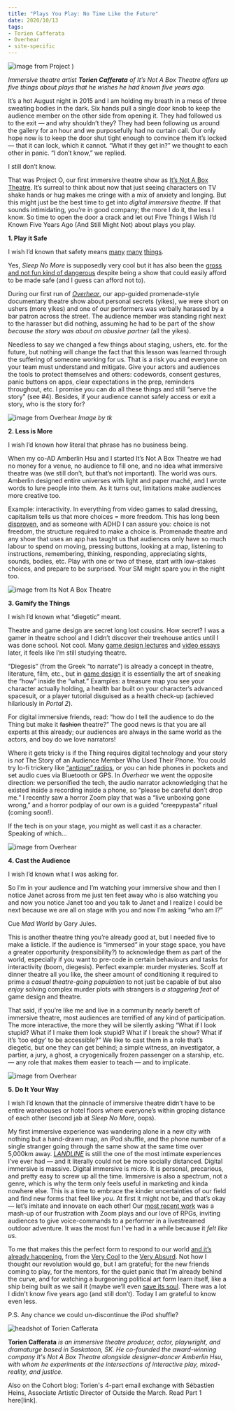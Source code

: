 ```yaml
---
title: "Plays You Play: No Time Like the Future"
date: 2020/10/13
tags:
- Torien Cafferata
- Overhear
- site-specific
---
```


![image from Project )](projectO.jpg)

*Immersive theatre artist **Torien Cafferata** of It’s Not A Box Theatre offers up five things about plays that he wishes he had known five years ago.*

It’s a hot August night in 2015 and I am holding my breath in a mess of three sweating bodies in the dark. Six hands pull a single door knob to keep the audience member on the other side from opening it. They had followed us to the exit — and why shouldn’t they? They had been following us around the gallery for an hour and we purposefully had no curtain call. Our only hope now is to keep the door shut tight enough to convince them it’s locked — that it can lock, which it cannot. “What if they get in?” we thought to each other in panic. “I don’t know,” we replied.

I still don’t know. 

That was Project O, our first immersive theatre show as [It’s Not A Box Theatre](http://facebook.com/itsnotaboxtheatre). It’s surreal to think about now that just seeing characters on TV shake hands or hug makes me cringe with a mix of anxiety and longing. But this might just be the best time to get into *digital immersive theatre*. If that sounds intimidating, you’re in good company; the more I do it, the less I know. So time to open the door a crack and let out Five Things I Wish I’d Known Five Years Ago (And Still Might Not) about plays you play. 


**1. Play it Safe**

I wish I’d known that safety means [many](https://howlround.com/art-and-craft-intimacy-direction) [many](https://www.cbc.ca/news/canada/saskatchewan/theatre-diversity-representation-1.5657440) [things](https://nakedcomedy.blogspot.com/2020/01/via-negativa-is-actual-bullshit.html?fbclid=IwAR0bPr9RdmO_f5MOIiawtjaHY_wIKUXmx1Hu0gE3HtPgVkF_5idcPacM23c&m=1). 

Yes, *Sleep No More* is supposedly very cool but it has also been the [gross and not fun kind of dangerous](https://www.theguardian.com/stage/2018/feb/12/immersive-theatre-punchdrunk-sleep-no-more) despite being a show that could easily  afford to be made safe (and I guess can afford not to). 

During our first run of [*Overhear*](https://vimeo.com/273055640), our app-guided promenade-style documentary theatre show about personal secrets (yikes), we were short on ushers (more yikes) and one of our performers was verbally harassed by a bar patron across the street. The audience member was standing right next to the harasser but did nothing, assuming he had to be part of the show *because the story was about an abusive partner* (all the yikes). 

Needless to say we changed a few things about staging, ushers, etc. for the future, but nothing will change the fact that this lesson was learned through the suffering of someone working for us. That is a risk you and everyone on your team must understand and mitigate. Give your actors and audiences the tools to protect themselves and others: codewords, consent gestures, panic buttons on apps, clear expectations in the prep, reminders throughout, etc. I promise you can do all these things and still “serve the story” (see #4). Besides, if your audience cannot safely access or exit a story, who is the story for? 

![image from Overhear](Overhear.jpg)
<span class="caption"> *Image by tk* </span>

**2. Less is More**

I wish I’d known how literal that phrase has no business being. 

When my co-AD Amberlin Hsu and I started It’s Not A Box Theatre we had no money for a venue, no audience to fill one, and no idea what immersive theatre was (we still don’t, but that’s not important). The world was ours. Amberlin designed entire universes with light and paper maché, and I wrote words to lure people into them. As it turns out, limitations make audiences more creative too. 

Example: interactivity. In everything from video games to salad dressing, capitalism tells us that more choices = more freedom. This has long been [disproven](https://hbr.org/2006/06/more-isnt-always-better), and as someone with ADHD I can assure you: choice is not freedom, the structure required to make a choice is. Promenade theatre and any show that uses an app has taught us that audiences only have so much labour to spend on moving, pressing buttons, looking at a map, listening to instructions, remembering, thinking, responding, appreciating sights, sounds, bodies, etc. Play with one or two of these, start with low-stakes choices, and prepare to be surprised. Your SM might spare you in the night too. 

![image from Its Not A Box Theatre](candles.jpg)


**3. Gamify the Things**

I wish I’d known what “diegetic” meant. 

Theatre and game design are secret long lost cousins. How secret? I was a gamer in theatre school and I didn’t discover their treehouse antics until I was done school. Not cool. Many [game design lectures](https://www.youtube.com/channel/UC0JB7TSe49lg56u6qH8y_MQ)  and [video essays](https://www.youtube.com/channel/UCeTfBygNb1TahcNpZyELO8g) later, it feels like I’m still studying theatre. 

“Diegesis” (from the Greek “to narrate”) is already a concept in theatre, literature, film, etc., but in [game design](https://www.gamasutra.com/blogs/GabrielNaro/20180801/323232/Diegesis_and_designing_for_immersion.php) it is essentially the art of sneaking the “how” inside the “what.” Examples: a treasure map you see your character actually holding, a health bar built on your character’s advanced spacesuit, or a player tutorial disguised as a health check-up (achieved hilariously in  *Portal 2*). 

For digital immersive friends, read: “how do I tell the audience to do the Thing but make it ~~fashion~~ theatre?” The good news is that you are all experts at this already; our audiences are always in the same world as the actors, and boy do we love narrators!

Where it gets tricky is if the Thing requires digital technology and your story is *not* The Story of an Audience Member Who Used Their Phone. You could try lo-fi trickery like [“antique” radios](http://raucous.org.uk/ice-road), or you can hide phones in pockets and set audio cues via Bluetooth or GPS. In *Overhear* we went the opposite direction: we personified the tech, the audio narrator acknowledging that he existed inside a recording inside a phone, so “please be careful don’t drop me.” I recently saw a horror Zoom play that was a “live unboxing gone wrong,” and a horror podplay of our own is a guided “creepypasta” ritual (coming soon!).

If the tech is on your stage, you might as well cast it as a character. Speaking of which...

![image from Overhear](climbatree.jpg)

**4. Cast the Audience**

I wish I’d known what I was asking for. 

So I’m in your audience and I’m watching your immersive show and then I notice Janet across from me just ten feet away who is also watching you and now you notice Janet too and you talk to Janet and I realize I could be next because we are all on stage with you and now I’m asking “who am I?”

Cue *Mad World* by Gary Jules.

This is another theatre thing you’re already good at, but I needed five to make a listicle. If the audience is “immersed” in your stage space, you have a greater opportunity (responsibility?) to acknowledge them as part of the world, especially if you want to pre-code in certain behaviours and tasks for interactivity (boom, diegesis). Perfect example: murder mysteries. Scoff at dinner theatre all you like, the sheer amount of conditioning it required to prime a *casual theatre-going population* to not just be capable of but also *enjoy* solving complex murder plots with strangers is *a staggering feat* of game design and theatre. 

That said, if you’re like me and live in a community nearly bereft of immersive theatre, most audiences are terrified of any kind of participation. The more interactive, the more they will be silently asking “What if I look stupid? What if I make them look stupid? What if I break the show? What if it’s ‘too edgy’ to be accessible?” We like to cast them in a role that’s diegetic, but one they can get behind; a simple witness, an investigator, a partier, a jury, a ghost, a cryogenically frozen passenger on a starship, etc. — any role that makes them easier to teach — and to implicate. 

![image from Overhear](cell_5.jpg)

**5. Do It Your Way**

I wish I’d known that the pinnacle of immersive theatre didn’t have to be entire warehouses or hotel floors where everyone’s within groping distance of each other (second jab at *Sleep No More*, oops). 

My first immersive experience was wandering alone in a new city with nothing but a hand-drawn map, an iPod shuffle, and the phone number of a single stranger going through the same show at the same time over 5,000km away. [*LANDLINE*](https://neworldtheatre.com/portfolio-item/landline/) is still the one of the most intimate experiences I’ve ever had — and it literally could not be more socially distanced.
Digital immersive is massive. Digital immersive is micro. It is personal, precarious, and pretty easy to screw up all the time. Immersive is also a spectrum, not a genre, which is why the term only feels useful in marketing and kinda nowhere else. This is a time to embrace the kinder uncertainties of our field and find new forms that feel like *you*. At first it might not be, and that’s okay — let’s imitate and innovate on each other! Our [most recent work](https://www.facebook.com/watch/live/?v=1196734170710024&ref=watch_permalink) was a mash-up of our frustration with Zoom plays and our love of RPGs, inviting audiences to give voice-commands to a performer in a livestreamed outdoor adventure. It was the most fun I’ve had in a while because it *felt like us*. 

To me that makes this the perfect form to respond to our world [and it’s already happening](https://springboardexchange.org/immersive-theatre-in-the-time-of-coronavirus/), from the [Very Cool](https://tenderclaws.com/theunderpresents) to the [Very Absurd](https://www.washingtonpost.com/entertainment/theater_dance/no-one-will-ever-see-this-play-and-no-actors-are-coming-either-but-the-show-will-go-on/2020/04/24/fcc8a09c-8577-11ea-878a-86477a724bdb_story.html). Not how I thought our revolution would go, but I am grateful; for the new friends coming to play, for the mentors, for the quiet panic that I’m already behind the curve, and for watching a burgeoning political art form learn itself, like a ship being built as we sail it (maybe we’ll even [save its soul](https://www.theguardian.com/stage/2020/feb/02/high-art-tipsy-night-out-immersive-theatre-lost-its-soul). There was a lot I didn't know five years ago (and still don’t). Today I am grateful to know even less. 

P.S. Any chance we could un-discontinue the iPod shuffle?


![headshot of Torien Cafferata](Torien_Cafferata.jpg)

**Torien Cafferata** *is an immersive theatre producer, actor, playwright, and dramaturge based in Saskatoon, SK. He co-founded the award-winning company It's Not A Box Theatre alongside designer-dancer Amberlin Hsu, with whom he experiments at the intersections of interactive play, mixed-reality, and justice.*


Also on the Cohort blog: Torien's 4-part email exchange with Sébastien Heins, Associate Artistic Director of Outside the March. Read Part 1 here[link].



